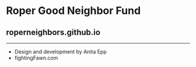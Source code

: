 # Roper Good Neighbor Fund
## roperneighbors.github.io

---
- Design and development by Anita Epp
- fightingFawn.com